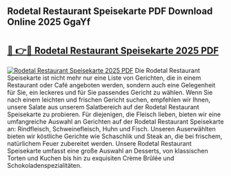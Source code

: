 ## Rodetal Restaurant Speisekarte PDF Download Online 2025 GgaYf

# <h2><a href="http://gc7ukwe.nevu.top/?p=Rodetal+Restaurant+Speisekarte">🔗 👉🔴 Rodetal Restaurant Speisekarte 2025 PDF</a></h2>

[![Rodetal Restaurant Speisekarte 2025 PDF](https://i.imgur.com/dBaPXMq.png)](http://gc7ukwe.nevu.top/?p=Rodetal+Restaurant+Speisekarte)
Die Rodetal Restaurant Speisekarte ist nicht mehr nur eine Liste von Gerichten, die in einem Restaurant oder Café angeboten werden, sondern auch eine Gelegenheit für Sie, ein leckeres und für Sie passendes Gericht zu wählen. Wenn Sie nach einem leichten und frischen Gericht suchen, empfehlen wir Ihnen, unsere Salate aus unserem Salatbereich auf der Rodetal Restaurant Speisekarte zu probieren. Für diejenigen, die Fleisch lieben, bieten wir eine umfangreiche Auswahl an Gerichten auf der Rodetal Restaurant Speisekarte an: Rindfleisch, Schweinefleisch, Huhn und Fisch. Unseren Auserwählten bieten wir köstliche Gerichte wie Schaschlik und Steak an, die bei frischem, natürlichem Feuer zubereitet werden. Unsere Rodetal Restaurant Speisekarte umfasst eine große Auswahl an Desserts, von klassischen Torten und Kuchen bis hin zu exquisiten Crème Brûlée und Schokoladenspezialitäten.

